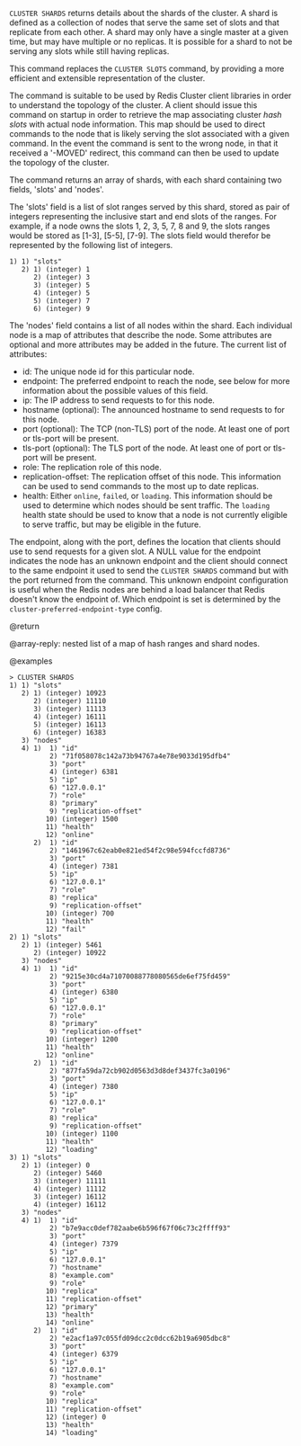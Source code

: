 `CLUSTER SHARDS` returns details about the shards of the cluster.
A shard is defined as a collection of nodes that serve the same set of slots and that replicate from each other.
A shard may only have a single master at a given time, but may have multiple or no replicas.
It is possible for a shard to not be serving any slots while still having replicas.

This command replaces the `CLUSTER SLOTS` command, by providing a more efficient and extensible representation of the cluster. 

The command is suitable to be used by Redis Cluster client libraries in order to understand the topology of the cluster.
A client should issue this command on startup in order to retrieve the map associating cluster *hash slots* with actual node information.
This map should be used to direct commands to the node that is likely serving the slot associated with a given command.
In the event the command is sent to the wrong node, in that it received a '-MOVED' redirect, this command can then be used to update the topology of the cluster.

The command returns an array of shards, with each shard containing two fields, 'slots' and 'nodes'. 

The 'slots' field is a list of slot ranges served by this shard, stored as pair of integers representing the inclusive start and end slots of the ranges.
For example, if a node owns the slots 1, 2, 3, 5, 7, 8 and 9, the slots ranges would be stored as [1-3], [5-5], [7-9].
The slots field would therefor be represented by the following list of integers.

```
1) 1) "slots"
   2) 1) (integer) 1
      2) (integer) 3
      3) (integer) 5
      4) (integer) 5
      5) (integer) 7
      6) (integer) 9
```

The 'nodes' field contains a list of all nodes within the shard.
Each individual node is a map of attributes that describe the node. 
Some attributes are optional and more attributes may be added in the future. 
The current list of attributes:

* id: The unique node id for this particular node.
* endpoint: The preferred endpoint to reach the node, see below for more information about the possible values of this field.
* ip: The IP address to send requests to for this node.
* hostname (optional): The announced hostname to send requests to for this node.
* port (optional): The TCP (non-TLS) port of the node. At least one of port or tls-port will be present.
* tls-port (optional): The TLS port of the node. At least one of port or tls-port will be present.
* role: The replication role of this node.
* replication-offset: The replication offset of this node. This information can be used to send commands to the most up to date replicas.
* health: Either `online`, `failed`, or `loading`. This information should be used to determine which nodes should be sent traffic. The `loading` health state should be used to know that a node is not currently eligible to serve traffic, but may be eligible in the future. 

The endpoint, along with the port, defines the location that clients should use to send requests for a given slot.
A NULL value for the endpoint indicates the node has an unknown endpoint and the client should connect to the same endpoint it used to send the `CLUSTER SHARDS` command but with the port returned from the command.
This unknown endpoint configuration is useful when the Redis nodes are behind a load balancer that Redis doesn't know the endpoint of.
Which endpoint is set is determined by the `cluster-preferred-endpoint-type` config.

@return

@array-reply: nested list of a map of hash ranges and shard nodes.

@examples

```
> CLUSTER SHARDS
1) 1) "slots"
   2) 1) (integer) 10923
      2) (integer) 11110
      3) (integer) 11113
      4) (integer) 16111
      5) (integer) 16113
      6) (integer) 16383
   3) "nodes"
   4) 1)  1) "id"
          2) "71f058078c142a73b94767a4e78e9033d195dfb4"
          3) "port"
          4) (integer) 6381
          5) "ip"
          6) "127.0.0.1"
          7) "role"
          8) "primary"
          9) "replication-offset"
         10) (integer) 1500
         11) "health"
         12) "online"
      2)  1) "id"
          2) "1461967c62eab0e821ed54f2c98e594fccfd8736"
          3) "port"
          4) (integer) 7381
          5) "ip"
          6) "127.0.0.1"
          7) "role"
          8) "replica"
          9) "replication-offset"
         10) (integer) 700
         11) "health"
         12) "fail"
2) 1) "slots"
   2) 1) (integer) 5461
      2) (integer) 10922
   3) "nodes"
   4) 1)  1) "id"
          2) "9215e30cd4a71070088778080565de6ef75fd459"
          3) "port"
          4) (integer) 6380
          5) "ip"
          6) "127.0.0.1"
          7) "role"
          8) "primary"
          9) "replication-offset"
         10) (integer) 1200
         11) "health"
         12) "online"
      2)  1) "id"
          2) "877fa59da72cb902d0563d3d8def3437fc3a0196"
          3) "port"
          4) (integer) 7380
          5) "ip"
          6) "127.0.0.1"
          7) "role"
          8) "replica"
          9) "replication-offset"
         10) (integer) 1100
         11) "health"
         12) "loading"
3) 1) "slots"
   2) 1) (integer) 0
      2) (integer) 5460
      3) (integer) 11111
      4) (integer) 11112
      3) (integer) 16112
      4) (integer) 16112
   3) "nodes"
   4) 1)  1) "id"
          2) "b7e9acc0def782aabe6b596f67f06c73c2ffff93"
          3) "port"
          4) (integer) 7379
          5) "ip"
          6) "127.0.0.1"
          7) "hostname"
          8) "example.com"
          9) "role"
         10) "replica"
         11) "replication-offset"
         12) "primary"
         13) "health"
         14) "online"
      2)  1) "id"
          2) "e2acf1a97c055fd09dcc2c0dcc62b19a6905dbc8"
          3) "port"
          4) (integer) 6379
          5) "ip"
          6) "127.0.0.1"
          7) "hostname"
          8) "example.com"
          9) "role"
         10) "replica"
         11) "replication-offset"
         12) (integer) 0
         13) "health"
         14) "loading"
```